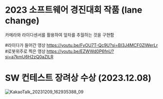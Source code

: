 # 2023 소프트웨어 경진대회 작품 (lane change)
카메라와 라이다센서를 활용하여 앞차를 추월하는 것을 구현함


#라이다가 들어간 영상
https://youtu.be/FyOU7T-Qc9U?si=BI3J4MCF0ZlWerLr
#로봇위주로 찍은 영상
https://youtu.be/EZWWd0P6fnU?si=a7kmU6H2zQ0aZILR


# SW 컨테스트 장려상 수상 (2023.12.08)

![KakaoTalk_20231209_162935388_09](https://github.com/user-attachments/assets/355f64c8-54d2-4825-a384-379118f18e22)

